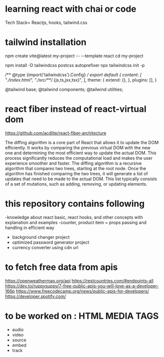 # learning react with chai or code
Tech Stack= Reactjs, hooks, tailwind.css

# tailwind installation
npm create vite@latest my-project -- --template react
cd my-project

npm install -D tailwindcss postcss autoprefixer
npx tailwindcss init -p

<!-- tailwind.config.js -->
/** @type {import('tailwindcss').Config} */
export default {
  content: [
    "./index.html",
    "./src/**/*.{js,ts,jsx,tsx}",
  ],
  theme: {
    extend: {},
  },
  plugins: [],
}

<!-- index.css -->
@tailwind base;
@tailwind components;
@tailwind utilities;

# react fiber instead of react-virtual dom
https://github.com/acdlite/react-fiber-architecture

The diffing algorithm is a core part of React that allows it to update the DOM efficiently. It works by comparing the previous virtual DOM with the new one and determining the most efficient way to update the actual DOM. This process significantly reduces the computational load and makes the user experience smoother and faster.
The diffing algorithm is a recursive algorithm that compares two trees, starting at the root node.
Once the algorithm has finished comparing the two trees, it will generate a list of updates that need to be made to the actual DOM. This list typically consists of a set of mutations, such as adding, removing, or updating elements.

# this repository contains following
-knowledge about react basic, react hooks, and other concepts with explanation and examples
-counter, product item = props passing and handling in efficient way
- background changer project
- optimized password generator project
- currency converter using cdn url

# to fetch free data from apis
https://openweathermap.org/api
https://restcountries.com/#endpoints-all
https://dev.to/ruppysuppy/7-free-public-apis-you-will-love-as-a-developer-166p 
https://www.freecodecamp.org/news/public-apis-for-developers/ 
https://developer.spotify.com/

# to be worked on : HTML MEDIA TAGS
- audio
- video
- source
- embed
- track
